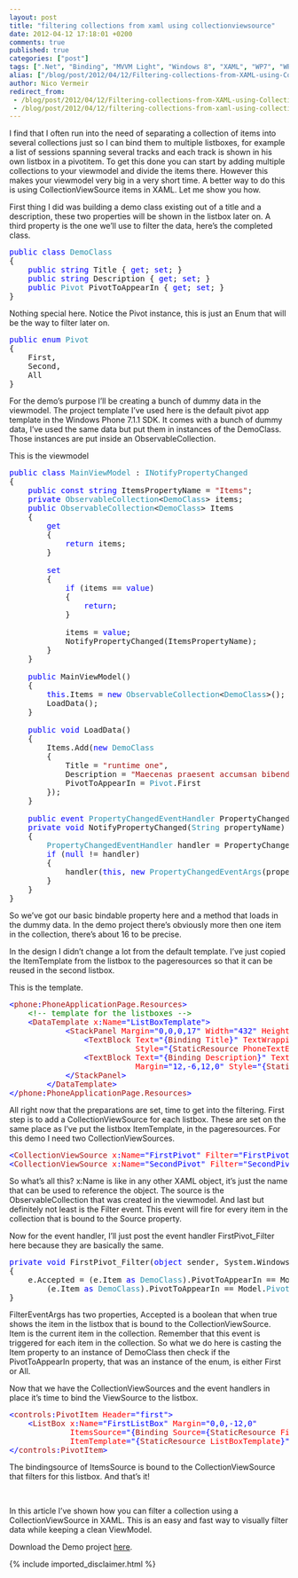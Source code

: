 ```yaml
---
layout: post
title: "filtering collections from xaml using collectionviewsource"
date: 2012-04-12 17:18:01 +0200
comments: true
published: true
categories: ["post"]
tags: [".Net", "Binding", "MVVM Light", "Windows 8", "XAML", "WP7", "WP8", "Silverlight", "Metro", "Devices"]
alias: ["/blog/post/2012/04/12/Filtering-collections-from-XAML-using-CollectionViewSource.aspx", "/blog/post/2012/04/12/filtering-collections-from-xaml-using-collectionviewsource.aspx"]
author: Nico Vermeir
redirect_from:
 - /blog/post/2012/04/12/Filtering-collections-from-XAML-using-CollectionViewSource.aspx
 - /blog/post/2012/04/12/filtering-collections-from-xaml-using-collectionviewsource.aspx
---
```

<p>I find that I often run into the need of separating a collection of items into several collections just so I can bind them to multiple listboxes, for example a list of sessions spanning several tracks and each track is shown in his own listbox in a pivotitem. To get this done you can start by adding multiple collections to your viewmodel and divide the items there. However this makes your viewmodel very big in a very short time. A better way to do this is using CollectionViewSource items in XAML. Let me show you how.</p>  <p>First thing I did was building a demo class existing out of a title and a description, these two properties will be shown in the listbox later on. A third property is the one we’ll use to filter the data, here’s the completed class.</p>  <pre class="code"><span style="color: blue">public class </span><span style="color: #2b91af">DemoClass
</span>{
    <span style="color: blue">public string </span>Title { <span style="color: blue">get</span>; <span style="color: blue">set</span>; }
    <span style="color: blue">public string </span>Description { <span style="color: blue">get</span>; <span style="color: blue">set</span>; }
    <span style="color: blue">public </span><span style="color: #2b91af">Pivot </span>PivotToAppearIn { <span style="color: blue">get</span>; <span style="color: blue">set</span>; }
}</pre>

<p>Nothing special here. Notice the Pivot instance, this is just an Enum that will be the way to filter later on.</p>

<pre class="code"><span style="color: blue">public enum </span><span style="color: #2b91af">Pivot
</span>{
    First,
    Second,
    All
}</pre>

<p>For the demo’s purpose I’ll be creating a bunch of dummy data in the viewmodel. The project template I’ve used here is the default pivot app template in the Windows Phone 7.1.1 SDK. It comes with a bunch of dummy data, I’ve used the same data but put them in instances of the DemoClass. Those instances are put inside an ObservableCollection.</p>

<p>This is the viewmodel</p>

<pre class="code"><span style="color: blue">public class </span><span style="color: #2b91af">MainViewModel </span>: <span style="color: #2b91af">INotifyPropertyChanged
</span>{
    <span style="color: blue">public const string </span>ItemsPropertyName = <span style="color: #a31515">&quot;Items&quot;</span>;
    <span style="color: blue">private </span><span style="color: #2b91af">ObservableCollection</span>&lt;<span style="color: #2b91af">DemoClass</span>&gt; items;
    <span style="color: blue">public </span><span style="color: #2b91af">ObservableCollection</span>&lt;<span style="color: #2b91af">DemoClass</span>&gt; Items
    {
        <span style="color: blue">get
        </span>{
            <span style="color: blue">return </span>items;
        }

        <span style="color: blue">set
        </span>{
            <span style="color: blue">if </span>(items == <span style="color: blue">value</span>)
            {
                <span style="color: blue">return</span>;
            }

            items = <span style="color: blue">value</span>;
            NotifyPropertyChanged(ItemsPropertyName);
        }
    }

    <span style="color: blue">public </span>MainViewModel()
    {
        <span style="color: blue">this</span>.Items = <span style="color: blue">new </span><span style="color: #2b91af">ObservableCollection</span>&lt;<span style="color: #2b91af">DemoClass</span>&gt;();
        LoadData();
    }

    <span style="color: blue">public void </span>LoadData()
    {
        Items.Add(<span style="color: blue">new </span><span style="color: #2b91af">DemoClass 
        </span>{ 
            Title = <span style="color: #a31515">&quot;runtime one&quot;</span>, 
            Description = <span style="color: #a31515">&quot;Maecenas praesent accumsan bibendum&quot;</span>, 
            PivotToAppearIn = <span style="color: #2b91af">Pivot</span>.First 
        });
    }

    <span style="color: blue">public event </span><span style="color: #2b91af">PropertyChangedEventHandler </span>PropertyChanged;
    <span style="color: blue">private void </span>NotifyPropertyChanged(<span style="color: #2b91af">String </span>propertyName)
    {
        <span style="color: #2b91af">PropertyChangedEventHandler </span>handler = PropertyChanged;
        <span style="color: blue">if </span>(<span style="color: blue">null </span>!= handler)
        {
            handler(<span style="color: blue">this</span>, <span style="color: blue">new </span><span style="color: #2b91af">PropertyChangedEventArgs</span>(propertyName));
        }
    }
}</pre>

<p>So we’ve got our basic bindable property here and a method that loads in the dummy data. In the demo project there’s obviously more then one item in the collection, there’s about 16 to be precise.</p>

<p>In the design I didn’t change a lot from the default template. I’ve just copied the ItemTemplate from the listbox to the pageresources so that it can be reused in the second listbox.</p>

<p>This is the template.</p>

<pre class="code"><span style="color: blue">&lt;</span><span style="color: #a31515">phone</span><span style="color: blue">:</span><span style="color: #a31515">PhoneApplicationPage.Resources</span><span style="color: blue">&gt;
    </span><span style="color: green">&lt;!-- template for the listboxes --&gt;
    </span><span style="color: blue">&lt;</span><span style="color: #a31515">DataTemplate </span><span style="color: red">x</span><span style="color: blue">:</span><span style="color: red">Name</span><span style="color: blue">=&quot;ListBoxTemplate&quot;&gt;
            &lt;</span><span style="color: #a31515">StackPanel </span><span style="color: red">Margin</span><span style="color: blue">=&quot;0,0,0,17&quot; </span><span style="color: red">Width</span><span style="color: blue">=&quot;432&quot; </span><span style="color: red">Height</span><span style="color: blue">=&quot;78&quot;&gt;
                &lt;</span><span style="color: #a31515">TextBlock </span><span style="color: red">Text</span><span style="color: blue">=&quot;{</span><span style="color: #a31515">Binding </span><span style="color: red">Title</span><span style="color: blue">}&quot; </span><span style="color: red">TextWrapping</span><span style="color: blue">=&quot;Wrap&quot; 
                           </span><span style="color: red">Style</span><span style="color: blue">=&quot;{</span><span style="color: #a31515">StaticResource </span><span style="color: red">PhoneTextExtraLargeStyle</span><span style="color: blue">}&quot;/&gt;
                &lt;</span><span style="color: #a31515">TextBlock </span><span style="color: red">Text</span><span style="color: blue">=&quot;{</span><span style="color: #a31515">Binding </span><span style="color: red">Description</span><span style="color: blue">}&quot; </span><span style="color: red">TextWrapping</span><span style="color: blue">=&quot;Wrap&quot; 
                           </span><span style="color: red">Margin</span><span style="color: blue">=&quot;12,-6,12,0&quot; </span><span style="color: red">Style</span><span style="color: blue">=&quot;{</span><span style="color: #a31515">StaticResource </span><span style="color: red">PhoneTextSubtleStyle</span><span style="color: blue">}&quot;/&gt;
            &lt;/</span><span style="color: #a31515">StackPanel</span><span style="color: blue">&gt;
        &lt;/</span><span style="color: #a31515">DataTemplate</span><span style="color: blue">&gt;
&lt;/</span><span style="color: #a31515">phone</span><span style="color: blue">:</span><span style="color: #a31515">PhoneApplicationPage.Resources</span><span style="color: blue">&gt;
</span></pre>

<p>All right now that the preparations are set, time to get into the filtering. First step is to add a CollectionViewSource for each listbox. These are set on the same place as I’ve put the listbox ItemTemplate, in the pageresources. For this demo I need two CollectionViewSources.</p>

<pre class="code"><span style="color: blue">&lt;</span><span style="color: #a31515">CollectionViewSource </span><span style="color: red">x</span><span style="color: blue">:</span><span style="color: red">Name</span><span style="color: blue">=&quot;FirstPivot&quot; </span><span style="color: red">Filter</span><span style="color: blue">=&quot;FirstPivot_Filter&quot; </span><span style="color: red">Source</span><span style="color: blue">=&quot;{</span><span style="color: #a31515">Binding </span><span style="color: red">Items</span><span style="color: blue">}&quot; /&gt;
&lt;</span><span style="color: #a31515">CollectionViewSource </span><span style="color: red">x</span><span style="color: blue">:</span><span style="color: red">Name</span><span style="color: blue">=&quot;SecondPivot&quot; </span><span style="color: red">Filter</span><span style="color: blue">=&quot;SecondPivot_Filter&quot; </span><span style="color: red">Source</span><span style="color: blue">=&quot;{</span><span style="color: #a31515">Binding </span><span style="color: red">Items</span><span style="color: blue">}&quot; /&gt;
</span></pre>

<p>So what’s all this? x:Name is like in any other XAML object, it’s just the name that can be used to reference the object. The source is the ObservableCollection that was created in the viewmodel. And last but definitely not least is the Filter event. This event will fire for every item in the collection that is bound to the Source property.</p>

<p>Now for the event handler, I’ll just post the event handler FirstPivot_Filter here because they are basically the same.</p>

<pre class="code"><span style="color: blue">private void </span>FirstPivot_Filter(<span style="color: blue">object </span>sender, System.Windows.Data.<span style="color: #2b91af">FilterEventArgs </span>e)
{
    e.Accepted = (e.Item <span style="color: blue">as </span><span style="color: #2b91af">DemoClass</span>).PivotToAppearIn == Model.<span style="color: #2b91af">Pivot</span>.First || 
        (e.Item <span style="color: blue">as </span><span style="color: #2b91af">DemoClass</span>).PivotToAppearIn == Model.<span style="color: #2b91af">Pivot</span>.All;
}</pre>

<p>FilterEventArgs has two properties, Accepted is a boolean that when true shows the item in the listbox that is bound to the CollectionViewSource. Item is the current item in the collection. Remember that this event is triggered for each item in the collection. So what we do here is casting the Item property to an instance of DemoClass then check if the PivotToAppearIn property, that was an instance of the enum, is either First or All.</p>

<p>Now that we have the CollectionViewSources and the event handlers in place it’s time to bind the ViewSource to the listbox.</p>

<pre class="code"><span style="color: blue">&lt;</span><span style="color: #a31515">controls</span><span style="color: blue">:</span><span style="color: #a31515">PivotItem </span><span style="color: red">Header</span><span style="color: blue">=&quot;first&quot;&gt;
    &lt;</span><span style="color: #a31515">ListBox </span><span style="color: red">x</span><span style="color: blue">:</span><span style="color: red">Name</span><span style="color: blue">=&quot;FirstListBox&quot; </span><span style="color: red">Margin</span><span style="color: blue">=&quot;0,0,-12,0&quot; 
             </span><span style="color: red">ItemsSource</span><span style="color: blue">=&quot;{</span><span style="color: #a31515">Binding </span><span style="color: red">Source</span><span style="color: blue">={</span><span style="color: #a31515">StaticResource </span><span style="color: red">FirstPivot</span><span style="color: blue">}}&quot;
             </span><span style="color: red">ItemTemplate</span><span style="color: blue">=&quot;{</span><span style="color: #a31515">StaticResource </span><span style="color: red">ListBoxTemplate</span><span style="color: blue">}&quot; /&gt;
&lt;/</span><span style="color: #a31515">controls</span><span style="color: blue">:</span><span style="color: #a31515">PivotItem</span><span style="color: blue">&gt;
</span></pre>

<p>The bindingsource of ItemsSource is bound to the CollectionViewSource that filters for this listbox. And that’s it!</p>

<p>&#160;</p>

<p>In this article I’ve shown how you can filter a collection using a CollectionViewSource in XAML. This is an easy and fast way to visually filter data while keeping a clean ViewModel.</p>

<p>Download the Demo project <a href="https://skydrive.live.com/redir.aspx?cid=5a345bb15e973473&amp;resid=5A345BB15E973473!250&amp;parid=root" target="_blank">here</a>.</p>
{% include imported_disclaimer.html %}
